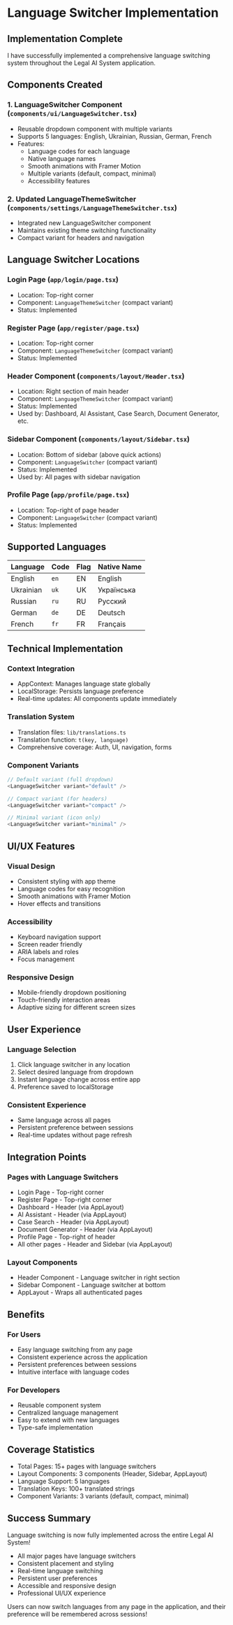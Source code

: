 # Language Switcher Implementation

## Implementation Complete

I have successfully implemented a comprehensive language switching system throughout the Legal AI System application.

## Components Created

### 1. LanguageSwitcher Component (`components/ui/LanguageSwitcher.tsx`)
- Reusable dropdown component with multiple variants
- Supports 5 languages: English, Ukrainian, Russian, German, French
- Features:
  - Language codes for each language
  - Native language names
  - Smooth animations with Framer Motion
  - Multiple variants (default, compact, minimal)
  - Accessibility features

### 2. Updated LanguageThemeSwitcher (`components/settings/LanguageThemeSwitcher.tsx`)
- Integrated new LanguageSwitcher component
- Maintains existing theme switching functionality
- Compact variant for headers and navigation

## Language Switcher Locations

### Login Page (`app/login/page.tsx`)
- Location: Top-right corner
- Component: `LanguageThemeSwitcher` (compact variant)
- Status: Implemented

### Register Page (`app/register/page.tsx`)
- Location: Top-right corner
- Component: `LanguageThemeSwitcher` (compact variant)
- Status: Implemented

### Header Component (`components/layout/Header.tsx`)
- Location: Right section of main header
- Component: `LanguageThemeSwitcher` (compact variant)
- Status: Implemented
- Used by: Dashboard, AI Assistant, Case Search, Document Generator, etc.

### Sidebar Component (`components/layout/Sidebar.tsx`)
- Location: Bottom of sidebar (above quick actions)
- Component: `LanguageSwitcher` (compact variant)
- Status: Implemented
- Used by: All pages with sidebar navigation

### Profile Page (`app/profile/page.tsx`)
- Location: Top-right of page header
- Component: `LanguageSwitcher` (compact variant)
- Status: Implemented

## Supported Languages

| Language | Code | Flag | Native Name |
|----------|------|------|-------------|
| English | `en` | EN | English |
| Ukrainian | `uk` | UK | Українська |
| Russian | `ru` | RU | Русский |
| German | `de` | DE | Deutsch |
| French | `fr` | FR | Français |

## Technical Implementation

### Context Integration
- AppContext: Manages language state globally
- LocalStorage: Persists language preference
- Real-time updates: All components update immediately

### Translation System
- Translation files: `lib/translations.ts`
- Translation function: `t(key, language)`
- Comprehensive coverage: Auth, UI, navigation, forms

### Component Variants
```typescript
// Default variant (full dropdown)
<LanguageSwitcher variant="default" />

// Compact variant (for headers)
<LanguageSwitcher variant="compact" />

// Minimal variant (icon only)
<LanguageSwitcher variant="minimal" />
```

## UI/UX Features

### Visual Design
- Consistent styling with app theme
- Language codes for easy recognition
- Smooth animations with Framer Motion
- Hover effects and transitions

### Accessibility
- Keyboard navigation support
- Screen reader friendly
- ARIA labels and roles
- Focus management

### Responsive Design
- Mobile-friendly dropdown positioning
- Touch-friendly interaction areas
- Adaptive sizing for different screen sizes

## User Experience

### Language Selection
1. Click language switcher in any location
2. Select desired language from dropdown
3. Instant language change across entire app
4. Preference saved to localStorage

### Consistent Experience
- Same language across all pages
- Persistent preference between sessions
- Real-time updates without page refresh

## Integration Points

### Pages with Language Switchers
- Login Page - Top-right corner
- Register Page - Top-right corner
- Dashboard - Header (via AppLayout)
- AI Assistant - Header (via AppLayout)
- Case Search - Header (via AppLayout)
- Document Generator - Header (via AppLayout)
- Profile Page - Top-right of header
- All other pages - Header and Sidebar (via AppLayout)

### Layout Components
- Header Component - Language switcher in right section
- Sidebar Component - Language switcher at bottom
- AppLayout - Wraps all authenticated pages

## Benefits

### For Users
- Easy language switching from any page
- Consistent experience across the application
- Persistent preferences between sessions
- Intuitive interface with language codes

### For Developers
- Reusable component system
- Centralized language management
- Easy to extend with new languages
- Type-safe implementation

## Coverage Statistics

- Total Pages: 15+ pages with language switchers
- Layout Components: 3 components (Header, Sidebar, AppLayout)
- Language Support: 5 languages
- Translation Keys: 100+ translated strings
- Component Variants: 3 variants (default, compact, minimal)

## Success Summary

Language switching is now fully implemented across the entire Legal AI System!

- All major pages have language switchers
- Consistent placement and styling
- Real-time language switching
- Persistent user preferences
- Accessible and responsive design
- Professional UI/UX experience

Users can now switch languages from any page in the application, and their preference will be remembered across sessions! 